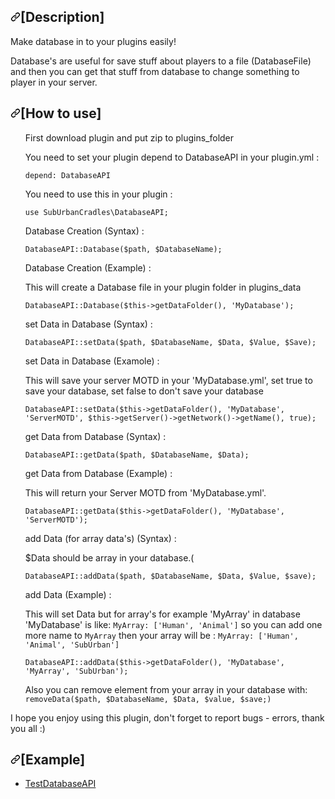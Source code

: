 <h2><a id="user-content-description" class="anchor" aria-hidden="true" href="#description"><svg class="octicon octicon-link" viewBox="0 0 16 16" version="1.1" width="16" height="16" aria-hidden="true"><path fill-rule="evenodd" d="M7.775 3.275a.75.75 0 001.06 1.06l1.25-1.25a2 2 0 112.83 2.83l-2.5 2.5a2 2 0 01-2.83 0 .75.75 0 00-1.06 1.06 3.5 3.5 0 004.95 0l2.5-2.5a3.5 3.5 0 00-4.95-4.95l-1.25 1.25zm-4.69 9.64a2 2 0 010-2.83l2.5-2.5a2 2 0 012.83 0 .75.75 0 001.06-1.06 3.5 3.5 0 00-4.95 0l-2.5 2.5a3.5 3.5 0 004.95 4.95l1.25-1.25a.75.75 0 00-1.06-1.06l-1.25 1.25a2 2 0 01-2.83 0z"></path></svg></a><a id="user-content-description" href="#description"></a>[Description]</h2>
<p>Make database in to your plugins easily!</p>
<p>Database's are useful for save stuff about players to a file (DatabaseFile) and then you can get that stuff from database to change something to player in your server.</p>
<h2><a id="user-content-usage" class="anchor" aria-hidden="true" href="#usage"><svg class="octicon octicon-link" viewBox="0 0 16 16" version="1.1" width="16" height="16" aria-hidden="true"><path fill-rule="evenodd" d="M7.775 3.275a.75.75 0 001.06 1.06l1.25-1.25a2 2 0 112.83 2.83l-2.5 2.5a2 2 0 01-2.83 0 .75.75 0 00-1.06 1.06 3.5 3.5 0 004.95 0l2.5-2.5a3.5 3.5 0 00-4.95-4.95l-1.25 1.25zm-4.69 9.64a2 2 0 010-2.83l2.5-2.5a2 2 0 012.83 0 .75.75 0 001.06-1.06 3.5 3.5 0 00-4.95 0l-2.5 2.5a3.5 3.5 0 004.95 4.95l1.25-1.25a.75.75 0 00-1.06-1.06l-1.25 1.25a2 2 0 01-2.83 0z"></path></svg></a><a id="user-content-usage" href="#usage"></a>[How to use]</h2>
<ol>
  <p>First download plugin and put zip to plugins_folder</p>
  <p>You need to set your plugin depend to DatabaseAPI in your plugin.yml :</p>
  <pre><code>depend: DatabaseAPI</code></pre>
  <p>You need to use this in your plugin :</p>
  <pre><code>use SubUrbanCradles\DatabaseAPI;</code></pre>
  <p>Database Creation (Syntax) :</p>
  <pre><code>DatabaseAPI::Database($path, $DatabaseName);</code></pre>
  <p>Database Creation (Example) :</p>
  <p>This will create a Database file in your plugin folder in plugins_data</p>
  <pre><code>DatabaseAPI::Database($this->getDataFolder(), 'MyDatabase');</code></pre>
  <p>set Data in Database (Syntax) :</p>
  <pre><code>DatabaseAPI::setData($path, $DatabaseName, $Data, $Value, $Save);</code></pre>
  <p>set Data in Database (Examole) :</p>
  <p>This will save your server MOTD in your 'MyDatabase.yml', set true to save your database, set false to don't save your database</p>
  <pre><code>DatabaseAPI::setData($this->getDataFolder(), 'MyDatabase', 'ServerMOTD', $this->getServer()->getNetwork()->getName(), true);</code></pre>
  <p>get Data from Database (Syntax) : </p>
  <pre><code>DatabaseAPI::getData($path, $DatabaseName, $Data);</code></pre>
  <p>get Data from Database (Example) :</p><p>This will return your Server MOTD from 'MyDatabase.yml'.</p>
    <pre><code>DatabaseAPI::getData($this->getDataFolder(), 'MyDatabase', 'ServerMOTD');</code></pre>
  <p>add Data (for array data's) (Syntax) :</p>
  <p>$Data should be array in your database.(</p>
  <pre><code>DatabaseAPI::addData($path, $DatabaseName, $Data, $Value, $save);</code></pre>
  <p>add Data (Example) :</p>
  <p>This will set Data but for array's for example 'MyArray' in database 'MyDatabase' is like: <code>MyArray: ['Human', 'Animal']</code> so you can add one more name to <code>MyArray</code> then your array will be : <code>MyArray: ['Human', 'Animal', 'SubUrban']</code>
  <pre><code>DatabaseAPI::addData($this->getDataFolder(), 'MyDatabase', 'MyArray', 'SubUrban');</code></pre>
  <p>Also you can remove element from your array in your database with: <code>removeData($path, $DatabaseName, $Data, $value, $save;)</code>
</ol>
<p>I hope you enjoy using this plugin, don't forget to report bugs - errors, thank you all :)</p>
</p><h2><a id="user-content-libraries" class="anchor" aria-hidden="true" href="#libraries"><svg class="octicon octicon-link" viewBox="0 0 16 16" version="1.1" width="16" height="16" aria-hidden="true"><path fill-rule="evenodd" d="M7.775 3.275a.75.75 0 001.06 1.06l1.25-1.25a2 2 0 112.83 2.83l-2.5 2.5a2 2 0 01-2.83 0 .75.75 0 00-1.06 1.06 3.5 3.5 0 004.95 0l2.5-2.5a3.5 3.5 0 00-4.95-4.95l-1.25 1.25zm-4.69 9.64a2 2 0 010-2.83l2.5-2.5a2 2 0 012.83 0 .75.75 0 001.06-1.06 3.5 3.5 0 00-4.95 0l-2.5 2.5a3.5 3.5 0 004.95 4.95l1.25-1.25a.75.75 0 00-1.06-1.06l-1.25 1.25a2 2 0 01-2.83 0z"></path></svg></a>[Example]</h2>
<ul>
<li><a href="https://github.com/SubUrbanCradles/TestDatabaseAPI/">TestDatabaseAPI</a></li>
</ul>
